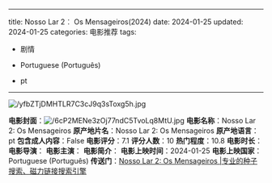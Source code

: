 
---
title: Nosso Lar 2︰ Os Mensageiros(2024)
date: 2024-01-25
updated: 2024-01-25
categories: 电影推荐
tags:

- 剧情

- Portuguese (Português)
- pt
---

<img src="https://image.tmdb.org/t/p/original/yfbZTjDMHTLR7C3cJ9q3sToxg5h.jpg" alt="/yfbZTjDMHTLR7C3cJ9q3sToxg5h.jpg" title="/yfbZTjDMHTLR7C3cJ9q3sToxg5h.jpg">

**电影封面**：<img src="https://image.tmdb.org/t/p/w200/6cP2MENe3zOj77ndC5TvoLq8MtU.jpg" alt="/6cP2MENe3zOj77ndC5TvoLq8MtU.jpg" title="/6cP2MENe3zOj77ndC5TvoLq8MtU.jpg">
**电影名称**：Nosso Lar 2: Os Mensageiros
**原产地片名**：Nosso Lar 2: Os Mensageiros
**原产地语言**：pt
**包含成人内容**：False
**电影评分**：7.1
**评分人数**：10
**热门程度**：10.8
**电影时长**：
**电影导演**：
**电影主演**：
**电影简介**：
**电影上映时间**：2024-01-25
**电影上映国家**：Portuguese (Português)
**传送门**：[Nosso Lar 2: Os Mensageiros |专业的种子搜索、磁力链接搜索引擎](https://movie.amd794.com:2083/?search=Nosso%20Lar%202%3A%20Os%20Mensageiros&ordering=&mode=match_phrase&page_size=10&page=1)

